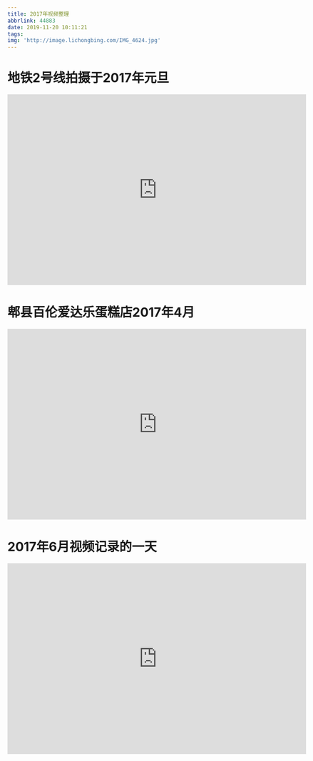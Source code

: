 ```yaml
---
title: 2017年视频整理
abbrlink: 44883
date: 2019-11-20 10:11:21
tags:
img: 'http://image.lichongbing.com/IMG_4624.jpg'
---
```


# 地铁2号线拍摄于2017年元旦
<iframe src="https://1253926329.vod2.myqcloud.com/vod-player/1253926329/5285890796668115625/tcplayer/console/vod-player.html?autoplay=true&width=1280&height=720" frameborder="0" scrolling="no" width="670" height="428" allowfullscreen > </iframe>

# 郫县百伦爱达乐蛋糕店2017年4月
<iframe src="https://1253926329.vod2.myqcloud.com/vod-player/1253926329/5285890796668116693/tcplayer/console/vod-player.html?autoplay=true&width=1280&height=720" frameborder="0" scrolling="no" width="670" height="428" allowfullscreen > </iframe>

# 2017年6月视频记录的一天
<iframe src="https://1253926329.vod2.myqcloud.com/vod-player/1253926329/5285890796667623029/tcplayer/console/vod-player.html?autoplay=false&width=1280&height=720" frameborder="0" scrolling="no" width="670" height="428" allowfullscreen > </iframe>
